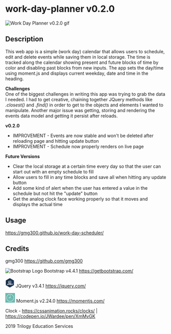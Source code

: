 # work-day-planner v0.2.0

<img alt="Work Day Planner v0.2.0 gif" src="assets/images/work-day-planner_0-2-0.gif">

## Description
This web app is a simple (work day) calendar that allows users to schedule, edit and delete events while saving them in local storage. The time is tracked along the calendar showing present and future blocks of time by color and disabling past blocks from new inputs. The app sets the day/time using moment.js and displays current weekday, date and time in the heading.

**Challenges**  
One of the biggest challenges in writing this app was trying to grab the data I needed. I had to get creative, chaining together JQuery methods like *.closest()* and *.find()* in order to get to the objects and elements I wanted to manipulate. Another major issue was getting, storing and rendering the events data model and getting it persist after reloads.

**v0.2.0**
* IMPROVEMENT - Events are now stable and won't be deleted after reloading page and hitting update button
* IMPROVEMENT - Schedule now properly renders on live page

**Future Versions**
* Clear the local storage at a certain time every day so that the user can start out with an empty schedule to fill
* Allow users to fill in any time blocks and save all when hitting any update button
* Add some kind of alert when the user has entered a value in the schedule but not hit the "update" button
* Get the analog clock face working properly so that it moves and displays the actual time


## Usage
https://gmg300.github.io/work-day-scheduler/

## Credits
gmg300 https://github.com/gmg300

<img alt="Bootstrap Logo" src="https://upload.wikimedia.org/wikipedia/commons/b/b2/Bootstrap_logo.svg" width="30" height="30"> Bootstrap v4.4.1 https://getbootstrap.com/

<img alt="JQuery Logo" src="assets/images/JQuery-logo.png" width="28" height="30"> JQuery v3.4.1 https://jquery.com/

<img alt="Moment.js Logo" src="assets/images/momentjs-logo.png" width="30" height="30"> Moment.js v2.24.0 https://momentjs.com/

Clock - https://cssanimation.rocks/clocks/ | https://codepen.io/JWardee/pen/XmMvGK


2019 Trilogy Education Services


